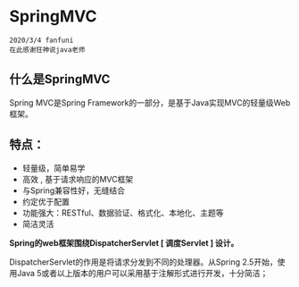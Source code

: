# SpringMVC
```
2020/3/4 fanfuni
在此感谢狂神说java老师
```
## 什么是SpringMVC
Spring MVC是Spring Framework的一部分，是基于Java实现MVC的轻量级Web框架。
## 特点：
- 轻量级，简单易学
- 高效 , 基于请求响应的MVC框架
- 与Spring兼容性好，无缝结合
- 约定优于配置
- 功能强大：RESTful、数据验证、格式化、本地化、主题等
- 简洁灵活

**Spring的web框架围绕DispatcherServlet [ 调度Servlet ] 设计。**

DispatcherServlet的作用是将请求分发到不同的处理器。从Spring 2.5开始，使用Java 5或者以上版本的用户可以采用基于注解形式进行开发，十分简洁；
